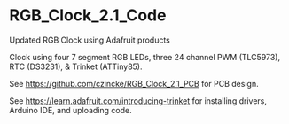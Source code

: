 # RGB_Clock_2.1_Code
Updated RGB Clock using Adafruit products

Clock using four 7 segment RGB LEDs, three 24 channel PWM (TLC5973), RTC (DS3231), & Trinket (ATTiny85).

See https://github.com/czincke/RGB_Clock_2.1_PCB for PCB design.

See https://learn.adafruit.com/introducing-trinket for installing drivers, Arduino IDE, and uploading code.
